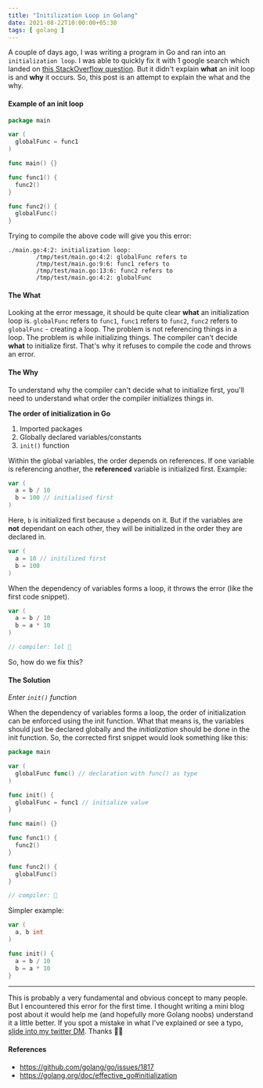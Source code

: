 ```yaml
---
title: "Initilization Loop in Golang"
date: 2021-08-22T10:00:00+05:30
tags: [ golang ]
---
```


A couple of days ago, I was writing a program in Go and ran into an `initialization loop`. I was able to quickly fix it with 1 google search which landed on [this StackOverflow question](https://stackoverflow.com/questions/51667411/initialization-loop-golang). But it didn't explain **what** an init loop is and **why** it occurs. So, this post is an attempt to explain the what and the why.

#### Example of an init loop

```go
package main

var (
  globalFunc = func1
)

func main() {}

func func1() {
  func2()
}

func func2() {
  globalFunc()
} 
```

Trying to compile the above code will give you this error:
```
./main.go:4:2: initialization loop:
        /tmp/test/main.go:4:2: globalFunc refers to
        /tmp/test/main.go:9:6: func1 refers to
        /tmp/test/main.go:13:6: func2 refers to
        /tmp/test/main.go:4:2: globalFunc
```

#### The What

Looking at the error message, it should be quite clear **what** an initialization loop is. `globalFunc` refers to `func1`, `func1` refers to `func2`, `func2` refers to `globalFunc` - creating a loop. The problem is not referencing things in a loop. The problem is while initializing things. The compiler can't decide **what** to initialize first. That's why it refuses to compile the code and throws an error.

#### The Why

To understand why the compiler can't decide what to initialize first, you'll need to understand what order the compiler initializes things in.

**The order of initialization in Go**

1. Imported packages
2. Globally declared variables/constants
3. `init()` function

Within the global variables, the order depends on references. If one variable is referencing another, the **referenced** variable is initialized first. Example:

```go
var (
  a = b / 10
  b = 100 // initialised first
)
```

Here, `b` is initialized first because `a` depends on it. But if the variables are **not** dependant on each other, they will be initialized in the order they are declared in.

```go
var (
  a = 10 // initilized first
  b = 100
)
```

When the dependency of variables forms a loop, it throws the error (like the first code snippet). 

```go
var (
  a = b / 10
  b = a * 10
)

// compiler: lol 🤣
```

So, how do we fix this?<br>

#### The Solution
*Enter `init()` function*

When the dependency of variables forms a loop, the order of initialization can be enforced using the init function. What that means is, the variables should just be declared globally and the *initialization* should be done in the init function. So, the corrected first snippet would look something like this:

```go
package main

var (
  globalFunc func() // declaration with func() as type
)

func init() {
  globalFunc = func1 // initialize value
}

func main() {}

func func1() {
  func2()
}

func func2() {
  globalFunc()
}

// compiler: 🤠
```

Simpler example:

```go
var (
  a, b int
)

func init() {
  a = b / 10
  b = a * 10
}
```

---

This is probably a very fundamental and obvious concept to many people. But I encountered this error for the first time. I thought writing a mini blog post about it would help me (and hopefully more Golang noobs) understand it a little better. If you spot a mistake in what I've explained or see a typo, [slide into my twitter DM](https://twitter.com/messages/131552332-131552332?recipient_id=131552332&text=hi). Thanks 🙏🏽

#### References

- https://github.com/golang/go/issues/1817
- https://golang.org/doc/effective_go#initialization 
